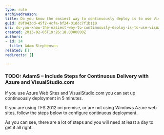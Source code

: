 ```yaml
---
type: rule
archivedreason: 
title: Do you know the easiest way to continuously deploy is to use VisualStudio.com and Azure?
guid: d9f043dd-45f2-4cfa-bf24-01ddc7f1b110
uri: do-you-know-the-easiest-way-to-continuously-deploy-is-to-use-visualstudiocom-and-azure
created: 2013-02-05T19:26:18.0000000Z
authors:
- id: 24
  title: Adam Stephensen
related: []
redirects: []

---
```


### TODO: AdamS – Include Steps for Continuous Delivery with Azure and VisualStudio.com

If you use Azure Web Sites and VisualStudio.com you can set up continuously deployment in 5 minutes.

<!--endintro-->

If you are using TFS 2012 on premise, or are not using Windows Azure web sites, follow the steps below to configure continuous deployment.

As you can see, there are a lot of steps and you will need at least a day to get it all right.
